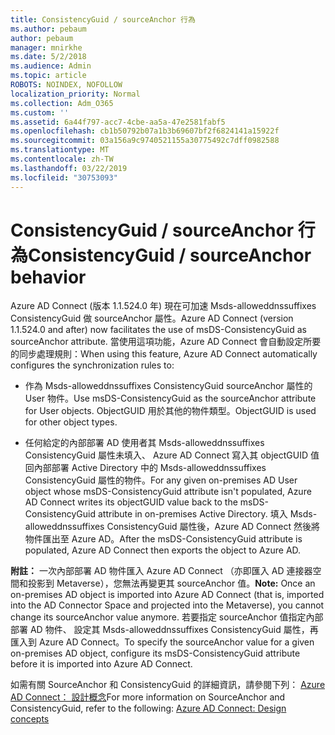 ```yaml
---
title: ConsistencyGuid / sourceAnchor 行為
ms.author: pebaum
author: pebaum
manager: mnirkhe
ms.date: 5/2/2018
ms.audience: Admin
ms.topic: article
ROBOTS: NOINDEX, NOFOLLOW
localization_priority: Normal
ms.collection: Adm_O365
ms.custom: ''
ms.assetid: 6a44f797-acc7-4cbe-aa5a-47e2581fabf5
ms.openlocfilehash: cb1b50792b07a1b3b69607bf2f6824141a15922f
ms.sourcegitcommit: 03a156a9c9740521155a30775492c7dff0982588
ms.translationtype: MT
ms.contentlocale: zh-TW
ms.lasthandoff: 03/22/2019
ms.locfileid: "30753093"
---
```

# <a name="consistencyguid--sourceanchor-behavior"></a><span data-ttu-id="fed79-102">ConsistencyGuid / sourceAnchor 行為</span><span class="sxs-lookup"><span data-stu-id="fed79-102">ConsistencyGuid / sourceAnchor behavior</span></span>

<span data-ttu-id="fed79-103">Azure AD Connect (版本 1.1.524.0 年) 現在可加速 Msds-alloweddnssuffixes ConsistencyGuid 做 sourceAnchor 屬性。</span><span class="sxs-lookup"><span data-stu-id="fed79-103">Azure AD Connect (version 1.1.524.0 and after) now facilitates the use of msDS-ConsistencyGuid as sourceAnchor attribute.</span></span> <span data-ttu-id="fed79-104">當使用這項功能，Azure AD Connect 會自動設定所要的同步處理規則：</span><span class="sxs-lookup"><span data-stu-id="fed79-104">When using this feature, Azure AD Connect automatically configures the synchronization rules to:</span></span>
  
- <span data-ttu-id="fed79-105">作為 Msds-alloweddnssuffixes ConsistencyGuid sourceAnchor 屬性的 User 物件。</span><span class="sxs-lookup"><span data-stu-id="fed79-105">Use msDS-ConsistencyGuid as the sourceAnchor attribute for User objects.</span></span> <span data-ttu-id="fed79-106">ObjectGUID 用於其他的物件類型。</span><span class="sxs-lookup"><span data-stu-id="fed79-106">ObjectGUID is used for other object types.</span></span>
    
- <span data-ttu-id="fed79-107">任何給定的內部部署 AD 使用者其 Msds-alloweddnssuffixes ConsistencyGuid 屬性未填入、 Azure AD Connect 寫入其 objectGUID 值回內部部署 Active Directory 中的 Msds-alloweddnssuffixes ConsistencyGuid 屬性的物件。</span><span class="sxs-lookup"><span data-stu-id="fed79-107">For any given on-premises AD User object whose msDS-ConsistencyGuid attribute isn't populated, Azure AD Connect writes its objectGUID value back to the msDS-ConsistencyGuid attribute in on-premises Active Directory.</span></span> <span data-ttu-id="fed79-108">填入 Msds-alloweddnssuffixes ConsistencyGuid 屬性後，Azure AD Connect 然後將物件匯出至 Azure AD。</span><span class="sxs-lookup"><span data-stu-id="fed79-108">After the msDS-ConsistencyGuid attribute is populated, Azure AD Connect then exports the object to Azure AD.</span></span>
    
 <span data-ttu-id="fed79-109">**附註：** 一次內部部署 AD 物件匯入 Azure AD Connect （亦即匯入 AD 連接器空間和投影到 Metaverse），您無法再變更其 sourceAnchor 值。</span><span class="sxs-lookup"><span data-stu-id="fed79-109">**Note:** Once an on-premises AD object is imported into Azure AD Connect (that is, imported into the AD Connector Space and projected into the Metaverse), you cannot change its sourceAnchor value anymore.</span></span> <span data-ttu-id="fed79-110">若要指定 sourceAnchor 值指定內部部署 AD 物件、 設定其 Msds-alloweddnssuffixes ConsistencyGuid 屬性，再匯入到 Azure AD Connect。</span><span class="sxs-lookup"><span data-stu-id="fed79-110">To specify the sourceAnchor value for a given on-premises AD object, configure its msDS-ConsistencyGuid attribute before it is imported into Azure AD Connect.</span></span> 
  
<span data-ttu-id="fed79-111">如需有關 SourceAnchor 和 ConsistencyGuid 的詳細資訊，請參閱下列： [Azure AD Connect： 設計概念](https://docs.microsoft.com/azure/active-directory/connect/active-directory-aadconnect-design-concepts)</span><span class="sxs-lookup"><span data-stu-id="fed79-111">For more information on SourceAnchor and ConsistencyGuid, refer to the following: [Azure AD Connect: Design concepts](https://docs.microsoft.com/azure/active-directory/connect/active-directory-aadconnect-design-concepts)</span></span>
  

